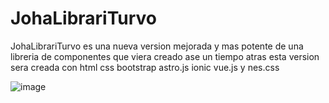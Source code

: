 # JohaLibrariTurvo
JohaLibrariTurvo es una nueva version mejorada y mas potente de una libreria de componentes que viera creado ase un tiempo atras esta version sera creada con html css bootstrap astro.js ionic vue.js y nes.css

![image](https://github.com/user-attachments/assets/3d5bf224-ffd2-41f6-b2dc-1f03d9e44d62)

